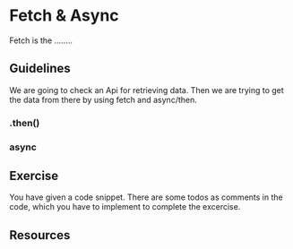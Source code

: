 # Fetch & Async

Fetch is the ........

## Guidelines

We are going to check an Api for retrieving data. Then we are trying to get the data from there by using fetch and async/then.

### .then()

### async

## Exercise

You have given a code snippet. There are some todos as comments in the code, which you have to implement to complete the excercise.


## Resources
